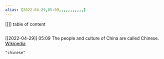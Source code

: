```yaml
---
alias: [2022-04-29,05:09,,,,,,,,,,,]
---
```

[[]]
table of content
```toc
```

[[2022-04-29]] 05:09
The people and culture of China are called Chinese.
[Wikipedia](https://en.wikipedia.org/wiki/Chinese)
```query
"chinese"
```